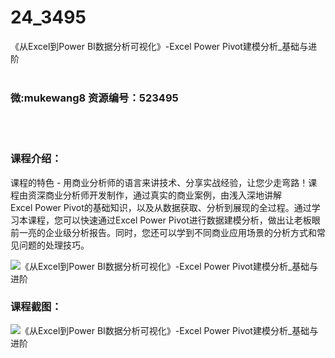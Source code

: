 # 24_3495
《从Excel到Power BI数据分析可视化》-Excel Power Pivot建模分析_基础与进阶
<br/></br>
<h3>微:mukewang8 资源编号：523495</h3>
<br/></br>
<h3>课程介绍：</h3>
<p>课程的特色&nbsp;-&nbsp;用商业分析师的语言来讲技术、分享实战经验，让您少走弯路！课程由资深商业分析师开发制作，通过真实的商业案例，由浅入深地讲解Excel&nbsp;Power&nbsp;Pivot的基础知识，以及从数据获取、分析到展现的全过程。通过学习本课程，您可以快速通过Excel&nbsp;Power&nbsp;Pivot进行数据建模分析，做出让老板眼前一亮的企业级分析报告。同时，您还可以学到不同商业应用场景的分析方式和常见问题的处理技巧。</p>
<p><img src="https://www.ko996.com/wp-content/uploads/img/2018/09/2-1-300x256.png" alt="《从Excel到Power BI数据分析可视化》-Excel Power Pivot建模分析_基础与进阶"></p>
<h3>课程截图：</h3>
<p><img src="https://www.ko996.com/wp-content/uploads/img/2018/09/3-1.png" alt="《从Excel到Power BI数据分析可视化》-Excel Power Pivot建模分析_基础与进阶"></p>
